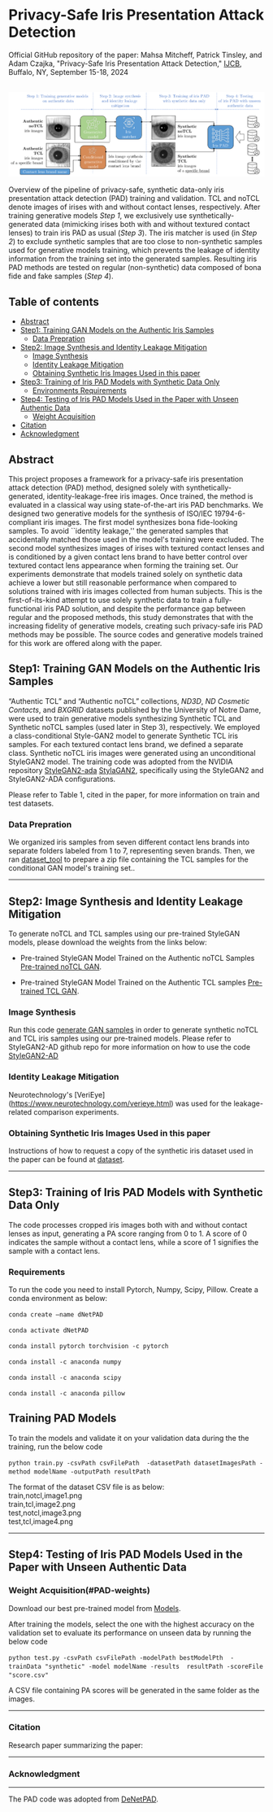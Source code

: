 # Privacy-Safe Iris Presentation Attack Detection #
Official GitHub repository of the paper: Mahsa Mitcheff, Patrick Tinsley, and Adam Czajka, "Privacy-Safe Iris Presentation Attack Detection," [IJCB](https://ijcb2024.ieee-biometrics.org), Buffalo, NY, September 15-18, 2024
<br><br>

![pipiline](https://github.com/CVRL/PrivacySafeIrisPAD/blob/main/pipiline.png)

Overview of the pipeline of privacy-safe, synthetic data-only iris presentation attack detection (PAD) training and validation. TCL and noTCL denote images of irises with and without contact lenses, respectively. After training generative models *Step 1*, we exclusively use synthetically-generated data (mimicking irises both with and without textured contact lenses) to train iris PAD as usual (*Step 3*). The iris matcher is used (in *Step 2*) to exclude synthetic samples that are too close to non-synthetic samples used for generative models training, which prevents the leakage of identity information from the training set into the generated samples. Resulting iris PAD methods are tested on regular (non-synthetic) data composed of bona fide and fake samples (*Step 4*).

## Table of contents
* [Abstract](#abstract)
* [Step1: Training GAN Models on the Authentic Iris Samples](#gan-training)
   * [Data Prepration](#data-prpration)
* [Step2: Image Synthesis and Identity Leakage Mitigation](#gan-synthesizing)
    * [Image Synthesis](#gan-samples)
    * [Identity Leakage Mitigation](#id-leakage)
    * [Obtaining Synthetic Iris Images Used in this paper](#samples)
* [Step3: Training of Iris PAD Models with Synthetic Data Only](#pad-tarining)
  * [Environments Requirements](#requirements)
* [Step4: Testing of Iris PAD Models Used in the Paper with Unseen Authentic Data](#pad-testing)
  * [Weight Acquisition](#PAD-weights)
* [Citation](#citation)
* [Acknowledgment](#acknowledgment)

<a name="abstract"/></a>
## Abstract

This project proposes a framework for a privacy-safe iris presentation attack detection (PAD) method, designed solely with synthetically-generated, identity-leakage-free iris images. Once trained, the method is evaluated in a classical way using state-of-the-art iris PAD benchmarks. We designed two generative models for the synthesis of ISO/IEC 19794-6-compliant iris images. The first model synthesizes bona fide-looking samples. To avoid ``identity leakage,'' the generated samples that accidentally matched those used in the model's training were excluded. The second model synthesizes images of irises with textured contact lenses and is conditioned by a given contact lens brand to have better control over textured contact lens appearance when forming the training set. Our experiments demonstrate that models trained solely on synthetic data achieve a lower but still reasonable performance when compared to solutions trained with iris images collected from human subjects. This is the first-of-its-kind attempt to use solely synthetic data to train a fully-functional iris PAD solution, and despite the performance gap between regular and the proposed methods, this study demonstrates that with the increasing fidelity of generative models, creating such privacy-safe iris PAD methods may be possible. The source codes and generative models trained for this work are offered along with the paper.

<a name="gan-training"/></a>
## Step1: Training GAN Models on the Authentic Iris Samples

“Authentic TCL” and “Authentic noTCL” collections, *ND3D*, *ND Cosmetic Contacts*, and *BXGRID* datasets published by the University of Notre Dame, were used to train generative models synthesizing Synthetic TCL and Synthetic noTCL samples (used later in Step
3), respectively. We employed a class-conditional Style-GAN2 model to generate Synthetic TCL iris samples. For each textured contact lens brand, we defined a separate class. Synthetic noTCL iris images were generated using an unconditional StyleGAN2 model. The training code was adopted from the NVIDIA repository [StyleGAN2-ada](https://github.com/NVlabs/stylegan2-ada-pytorch) [StylaGAN2](https://github.com/NVlabs/stylegan2?tab=readme-ov-file), specifically using the StyleGAN2 and StyleGAN2-ADA configurations. 

Please refer to Table 1, cited in the paper, for more information on train and test datasets.

<a name="data-prpration"/></a>
### Data Prepration

We organized iris samples from seven different contact lens brands into separate folders labeled from 1 to 7, representing seven brands. Then, we ran [dataset_tool](https://github.com/NVlabs/stylegan2-ada-pytorch/blob/main/dataset_tool.py) to prepare a zip file containing the TCL samples for the conditional GAN model's training set..


___________________________________________________________________________________________

<a name="gan-synthesizing"/></a>
## Step2: Image Synthesis and Identity Leakage Mitigation

To generate noTCL and TCL samples using our pre-trained StyleGAN models, please download the weights from the links below:

- Pre-trained StyleGAN Model Trained on the Authentic noTCL Samples [Pre-trained noTCL GAN](https://notredame.box.com/s/oe1ez0hu3tn0x93meujlk7epsjsskfbp). 

- Pre-trained StyleGAN Model Trained on the Authentic TCL samples [Pre-trained TCL GAN](https://notredame.box.com/s/v3kg037hy05luyui4a8emqrzqs1522k7).

<a name="gan-samples"/></a>
### Image Synthesis
Run this code [generate GAN samples](https://github.com/NVlabs/stylegan2-ada-pytorch/blob/main/generate.py) in order to generate synthetic noTCL and TCL iris samples using our pre-trained models. Please refer to StyleGAN2-AD github repo for more information on how to use the code [StyleGAN2-AD](https://github.com/NVlabs/stylegan2-ada-pytorch/tree/main)

<a name="id-leakage"/></a>
### Identity Leakage Mitigation
Neurotechnology's [VeriEye] (https://www.neurotechnology.com/verieye.html) was used for the leakage-related comparison experiments. 

<a name="samples"/></a>
### Obtaining Synthetic Iris Images Used in this paper
Instructions of how to request a copy of the synthetic iris dataset used in the paper can be found at [dataset](https://notredame.app.box.com/folder/258825225412).

___________________________________________________________________________________________

<a name="pad-tarining"/></a>
## Step3: Training of Iris PAD Models with Synthetic Data Only

The code processes cropped iris images both with and without contact lenses as input, generating a PA score ranging from 0 to 1. A score of 0 indicates the sample without a contact lens, while a score of 1 signifies the sample with a contact lens.

<a name="requirements"/></a>
### Requirements
To run the code you need to install Pytorch, Numpy, Scipy, Pillow. Create a conda environment as below: 

```conda create —name dNetPAD```

```conda activate dNetPAD```

```conda install pytorch torchvision -c pytorch```

```conda install -c anaconda numpy``` 

```conda install -c anaconda scipy```

```conda install -c anaconda pillow``` 



## Training PAD Models
To train the models and validate it on your validation data during the the training, run the below code

```python train.py -csvPath csvFilePath  -datasetPath datasetImagesPath -method modelName -outputPath resultPath```

The format of the dataset CSV file is as below:
<br>train,notcl,image1.png
<br>train,tcl,image2.png
<br>test,notcl,image3.png
<br>test,tcl,image4.png

___________________________________________________________________________________________

<a name="pad-testing"/></a>
## Step4: Testing of Iris PAD Models Used in the Paper with Unseen Authentic Data
<a name="PAD-weights"/></a>

### Weight Acquisition(#PAD-weights)
Download our best pre-trained model from [Models](https://notredame.app.box.com/folder/278643866297).

After training the models, select the one with the highest accuracy on the validation set to evaluate its performance on unseen data by running the below code

```python test.py -csvPath csvFilePath -modelPath bestModelPth  -trainData "synthetic" -model modelName -results  resultPath -scoreFile "score.csv"```

A CSV file containing PA scores will be generated in the same folder as the images.

___________________________________________________________________________________________

<a name="citation"/></a>
### Citation

Research paper summarizing the paper:

___________________________________________________________________________________________

<a name="acknowledgment"/></a>
### Acknowledgment
___________________________________________________________________________________________


The PAD code was adopted from [DeNetPAD](https://github.com/iPRoBe-lab/D-NetPAD/tree/master).


